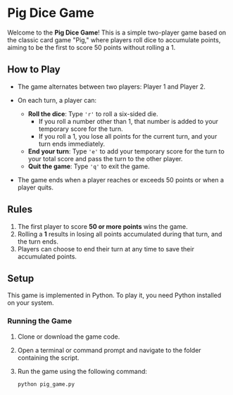 # Pig Dice Game

Welcome to the **Pig Dice Game**! This is a simple two-player game based on the classic card game "Pig," where players roll dice to accumulate points, aiming to be the first to score 50 points without rolling a 1.

## How to Play

- The game alternates between two players: Player 1 and Player 2.
- On each turn, a player can:
  - **Roll the dice**: Type `'r'` to roll a six-sided die.
    - If you roll a number other than 1, that number is added to your temporary score for the turn.
    - If you roll a 1, you lose all points for the current turn, and your turn ends immediately.
  - **End your turn**: Type `'e'` to add your temporary score for the turn to your total score and pass the turn to the other player.
  - **Quit the game**: Type `'q'` to exit the game.

- The game ends when a player reaches or exceeds 50 points or when a player quits.

## Rules

1. The first player to score **50 or more points** wins the game.
2. Rolling a **1** results in losing all points accumulated during that turn, and the turn ends.
3. Players can choose to end their turn at any time to save their accumulated points.

## Setup

This game is implemented in Python. To play it, you need Python installed on your system.

### Running the Game

1. Clone or download the game code.
2. Open a terminal or command prompt and navigate to the folder containing the script.
3. Run the game using the following command:

   ```bash
   python pig_game.py

